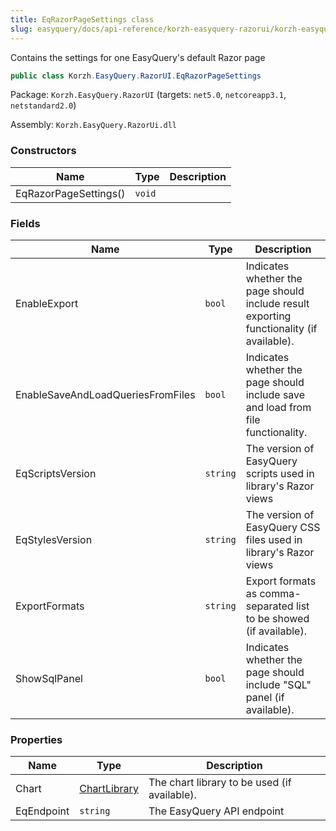 ```yaml
---
title: EqRazorPageSettings class
slug: easyquery/docs/api-reference/korzh-easyquery-razorui/korzh-easyquery-razorui-namespace/eqrazorpagesettings-class
---
```



Contains the settings for one EasyQuery's default Razor page
```csharp
public class Korzh.EasyQuery.RazorUI.EqRazorPageSettings

```
Package: `Korzh.EasyQuery.RazorUI` (targets: `net5.0`, `netcoreapp3.1`, `netstandard2.0`)

Assembly: `Korzh.EasyQuery.RazorUi.dll`

### Constructors

| Name | Type | Description | 
| --- | --- | --- | 
| EqRazorPageSettings() | `void` |  | 


### Fields

| Name | Type | Description | 
| --- | --- | --- | 
| EnableExport | `bool` | Indicates whether the page should include result exporting functionality (if available). | 
| EnableSaveAndLoadQueriesFromFiles | `bool` | Indicates whether the page should include save and load from file functionality. | 
| EqScriptsVersion | `string` | The version of EasyQuery scripts used in library's Razor views | 
| EqStylesVersion | `string` | The version of EasyQuery CSS files used in library's Razor views | 
| ExportFormats | `string` | Export formats as comma-separated list to be showed (if available). | 
| ShowSqlPanel | `bool` | Indicates whether the page should include "SQL" panel (if available). | 


### Properties

| Name | Type | Description | 
| --- | --- | --- | 
| Chart | [ChartLibrary](/api-reference/korzh-easyquery-razorui/korzh-easyquery-razorui-namespace/chartlibrary-enum) | The chart library to be used (if available). | 
| EqEndpoint | `string` | The EasyQuery API endpoint |